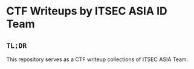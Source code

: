 # CTF Writeups by ITSEC ASIA ID Team
`TL;DR`
--

This repository serves as a CTF writeup collections of ITSEC ASIA Team.
